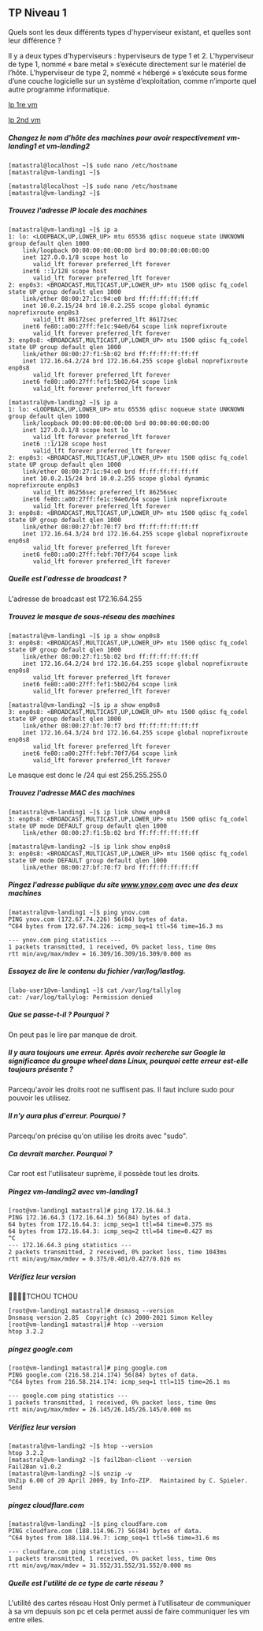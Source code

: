 ## TP Niveau 1

Quels sont les deux différents types d'hyperviseur existant, et quelles sont leur différence ?

Il y a deux types d'hyperviseurs : hyperviseurs de type 1 et 2.
L'hyperviseur de type 1, nommé « bare metal » s’exécute directement sur le matériel de l’hôte. L'hyperviseur de type 2, nommé « hébergé » s’exécute sous forme d’une couche logicielle sur un système d’exploitation, comme n’importe quel autre programme informatique. 

[Ip 1re vm](./Ip_landing_vm1.png)

[Ip 2nd vm](./Ip_landing_vm2.png)

##### Changez le nom d'hôte des machines pour avoir respectivement vm-landing1 et vm-landing2

```
[matastral@localhost ~]$ sudo nano /etc/hostname
[matastral@vm-landing1 ~]$
```

```
[matastral@localhost ~]$ sudo nano /etc/hostname
[matastral@vm-landing2 ~]$
```

##### Trouvez l'adresse IP locale des machines

```
[matastral@vm-landing1 ~]$ ip a
1: lo: <LOOPBACK,UP,LOWER_UP> mtu 65536 qdisc noqueue state UNKNOWN group default qlen 1000
    link/loopback 00:00:00:00:00:00 brd 00:00:00:00:00:00
    inet 127.0.0.1/8 scope host lo
       valid_lft forever preferred_lft forever
    inet6 ::1/128 scope host
       valid_lft forever preferred_lft forever
2: enp0s3: <BROADCAST,MULTICAST,UP,LOWER_UP> mtu 1500 qdisc fq_codel state UP group default qlen 1000
    link/ether 08:00:27:1c:94:e0 brd ff:ff:ff:ff:ff:ff
    inet 10.0.2.15/24 brd 10.0.2.255 scope global dynamic noprefixroute enp0s3
       valid_lft 86172sec preferred_lft 86172sec
    inet6 fe80::a00:27ff:fe1c:94e0/64 scope link noprefixroute
       valid_lft forever preferred_lft forever
3: enp0s8: <BROADCAST,MULTICAST,UP,LOWER_UP> mtu 1500 qdisc fq_codel state UP group default qlen 1000
    link/ether 08:00:27:f1:5b:02 brd ff:ff:ff:ff:ff:ff
    inet 172.16.64.2/24 brd 172.16.64.255 scope global noprefixroute enp0s8
       valid_lft forever preferred_lft forever
    inet6 fe80::a00:27ff:fef1:5b02/64 scope link
       valid_lft forever preferred_lft forever
```

```
[matastral@vm-landing2 ~]$ ip a
1: lo: <LOOPBACK,UP,LOWER_UP> mtu 65536 qdisc noqueue state UNKNOWN group default qlen 1000
    link/loopback 00:00:00:00:00:00 brd 00:00:00:00:00:00
    inet 127.0.0.1/8 scope host lo
       valid_lft forever preferred_lft forever
    inet6 ::1/128 scope host
       valid_lft forever preferred_lft forever
2: enp0s3: <BROADCAST,MULTICAST,UP,LOWER_UP> mtu 1500 qdisc fq_codel state UP group default qlen 1000
    link/ether 08:00:27:1c:94:e0 brd ff:ff:ff:ff:ff:ff
    inet 10.0.2.15/24 brd 10.0.2.255 scope global dynamic noprefixroute enp0s3
       valid_lft 86256sec preferred_lft 86256sec
    inet6 fe80::a00:27ff:fe1c:94e0/64 scope link noprefixroute
       valid_lft forever preferred_lft forever
3: enp0s8: <BROADCAST,MULTICAST,UP,LOWER_UP> mtu 1500 qdisc fq_codel state UP group default qlen 1000
    link/ether 08:00:27:bf:70:f7 brd ff:ff:ff:ff:ff:ff
    inet 172.16.64.3/24 brd 172.16.64.255 scope global noprefixroute enp0s8
       valid_lft forever preferred_lft forever
    inet6 fe80::a00:27ff:febf:70f7/64 scope link
       valid_lft forever preferred_lft forever
```

##### Quelle est l'adresse de broadcast ?

L'adresse de broadcast est 172.16.64.255

##### Trouvez le masque de sous-réseau des machines

```
[matastral@vm-landing1 ~]$ ip a show enp0s8
3: enp0s8: <BROADCAST,MULTICAST,UP,LOWER_UP> mtu 1500 qdisc fq_codel state UP group default qlen 1000
    link/ether 08:00:27:f1:5b:02 brd ff:ff:ff:ff:ff:ff
    inet 172.16.64.2/24 brd 172.16.64.255 scope global noprefixroute enp0s8
       valid_lft forever preferred_lft forever
    inet6 fe80::a00:27ff:fef1:5b02/64 scope link
       valid_lft forever preferred_lft forever
```

```
[matastral@vm-landing2 ~]$ ip a show enp0s8
3: enp0s8: <BROADCAST,MULTICAST,UP,LOWER_UP> mtu 1500 qdisc fq_codel state UP group default qlen 1000
    link/ether 08:00:27:bf:70:f7 brd ff:ff:ff:ff:ff:ff
    inet 172.16.64.3/24 brd 172.16.64.255 scope global noprefixroute enp0s8
       valid_lft forever preferred_lft forever
    inet6 fe80::a00:27ff:febf:70f7/64 scope link
       valid_lft forever preferred_lft forever
```

Le masque est donc le /24 qui est 255.255.255.0

##### Trouvez l'adresse MAC des machines

```
[matastral@vm-landing1 ~]$ ip link show enp0s8
3: enp0s8: <BROADCAST,MULTICAST,UP,LOWER_UP> mtu 1500 qdisc fq_codel state UP mode DEFAULT group default qlen 1000
    link/ether 08:00:27:f1:5b:02 brd ff:ff:ff:ff:ff:ff
```

```
[matastral@vm-landing2 ~]$ ip link show enp0s8
3: enp0s8: <BROADCAST,MULTICAST,UP,LOWER_UP> mtu 1500 qdisc fq_codel state UP mode DEFAULT group default qlen 1000
    link/ether 08:00:27:bf:70:f7 brd ff:ff:ff:ff:ff:ff
```

##### Pingez l'adresse publique du site www.ynov.com avec une des deux machines

```
[matastral@vm-landing1 ~]$ ping ynov.com
PING ynov.com (172.67.74.226) 56(84) bytes of data.
^C64 bytes from 172.67.74.226: icmp_seq=1 ttl=56 time=16.3 ms

--- ynov.com ping statistics ---
1 packets transmitted, 1 received, 0% packet loss, time 0ms
rtt min/avg/max/mdev = 16.309/16.309/16.309/0.000 ms
```

##### Essayez de lire le contenu du fichier /var/log/lastlog.   

```
[labo-user1@vm-landing1 ~]$ cat /var/log/tallylog
cat: /var/log/tallylog: Permission denied
```

##### Que se passe-t-il ? Pourquoi ?

On peut pas le lire par manque de droit.

##### Il y aura toujours une erreur. Après avoir recherche sur Google la significance du groupe wheel dans Linux, pourquoi cette erreur est-elle toujours présente ?

Parcequ'avoir les droits root ne suffisent pas. Il faut inclure sudo pour pouvoir les utilisez.

##### Il n'y aura plus d'erreur. Pourquoi ?

Parcequ'on précise qu'on utilise les droits avec "sudo".

##### Ca devrait marcher. Pourquoi ?

Car root est l'utilisateur suprème, il possède tout les droits.

##### Pingez vm-landing2 avec vm-landing1

```
[root@vm-landing1 matastral]# ping 172.16.64.3
PING 172.16.64.3 (172.16.64.3) 56(84) bytes of data.
64 bytes from 172.16.64.3: icmp_seq=1 ttl=64 time=0.375 ms
64 bytes from 172.16.64.3: icmp_seq=2 ttl=64 time=0.427 ms
^C
--- 172.16.64.3 ping statistics ---
2 packets transmitted, 2 received, 0% packet loss, time 1043ms
rtt min/avg/max/mdev = 0.375/0.401/0.427/0.026 ms
```

##### Vérifiez leur version

🚂🚃​🚃​🚃​​TCHOU TCHOU
```
[root@vm-landing1 matastral]# dnsmasq --version
Dnsmasq version 2.85  Copyright (c) 2000-2021 Simon Kelley
[root@vm-landing1 matastral]# htop --version
htop 3.2.2
```

##### pingez google.com

```
[root@vm-landing1 matastral]# ping google.com
PING google.com (216.58.214.174) 56(84) bytes of data.
^C64 bytes from 216.58.214.174: icmp_seq=1 ttl=115 time=26.1 ms

--- google.com ping statistics ---
1 packets transmitted, 1 received, 0% packet loss, time 0ms
rtt min/avg/max/mdev = 26.145/26.145/26.145/0.000 ms
```

##### Vérifiez leur version

```
[matastral@vm-landing2 ~]$ htop --version
htop 3.2.2
[matastral@vm-landing2 ~]$ fail2ban-client --version
Fail2Ban v1.0.2
[matastral@vm-landing2 ~]$ unzip -v
UnZip 6.00 of 20 April 2009, by Info-ZIP.  Maintained by C. Spieler.  Send
```

##### pingez cloudflare.com

```
[matastral@vm-landing2 ~]$ ping cloudfare.com
PING cloudfare.com (188.114.96.7) 56(84) bytes of data.
^C64 bytes from 188.114.96.7: icmp_seq=1 ttl=56 time=31.6 ms

--- cloudfare.com ping statistics ---
1 packets transmitted, 1 received, 0% packet loss, time 0ms
rtt min/avg/max/mdev = 31.552/31.552/31.552/0.000 ms
```

##### Quelle est l'utilité de ce type de carte réseau ?

L'utilité des cartes réseau Host Only permet à l'utilisateur de communiquer à sa vm depuuis son pc et cela permet aussi de faire communiquer les vm entre elles.